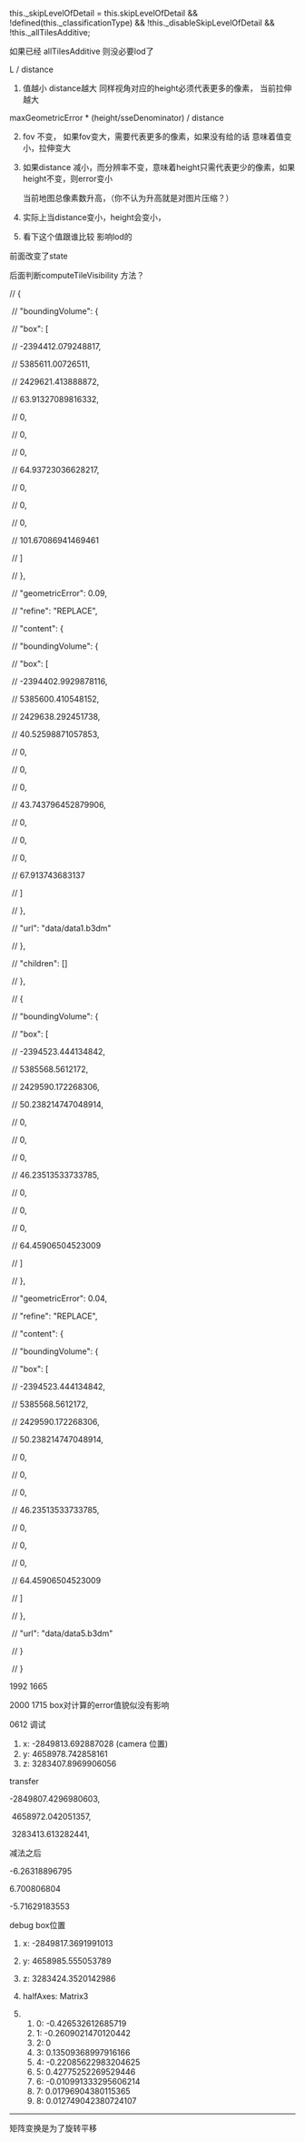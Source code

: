   this._skipLevelOfDetail = this.skipLevelOfDetail && !defined(this._classificationType) && !this._disableSkipLevelOfDetail && !this._allTilesAdditive;

如果已经 allTilesAdditive 则没必要lod了



L / distance

1. 值越小 distance越大 同样视角对应的height必须代表更多的像素， 当前拉伸越大

maxGeometricError * (height/sseDenominator) / distance 

2. fov 不变， 如果fov变大，需要代表更多的像素，如果没有给的话 意味着值变小，拉伸变大

3. 如果distance 减小，而分辨率不变，意味着height只需代表更少的像素，如果height不变，则error变小

   当前地图总像素数升高，（你不认为升高就是对图片压缩？）

4. 实际上当distance变小，height会变小，

5. 看下这个值跟谁比较 影响lod的

前面改变了state

后面判断computeTileVisibility 方法？







// {

​            //  "boundingVolume": {

​            //      "box": [

​            //          -2394412.079248817,

​            //          5385611.00726511,

​            //          2429621.413888872,

​            //          63.91327089816332,

​            //          0,

​            //          0,

​            //          0,

​            //          64.93723036628217,

​            //          0,

​            //          0,

​            //          0,

​            //          101.67086941469461

​            //      ]

​            //  },

​            //  "geometricError": 0.09,

​            //  "refine": "REPLACE",

​            //  "content": {

​            //      "boundingVolume": {

​            //          "box": [

​            //              -2394402.9929878116,

​            //              5385600.410548152,

​            //              2429638.292451738,

​            //              40.52598871057853,

​            //              0,

​            //              0,

​            //              0,

​            //              43.743796452879906,

​            //              0,

​            //              0,

​            //              0,

​            //              67.913743683137

​            //          ]

​            //      },

​            //      "url": "data/data1.b3dm"

​            //  },

​            //  "children": []

​            // },

​            // {

​            //  "boundingVolume": {

​            //      "box": [

​            //          -2394523.444134842,

​            //          5385568.5612172,

​            //          2429590.172268306,

​            //          50.238214747048914,

​            //          0,

​            //          0,

​            //          0,

​            //          46.23513533733785,

​            //          0,

​            //          0,

​            //          0,

​            //          64.45906504523009

​            //      ]

​            //  },

​            //  "geometricError": 0.04,

​            //  "refine": "REPLACE",

​            //  "content": {

​            //      "boundingVolume": {

​            //          "box": [

​            //              -2394523.444134842,

​            //              5385568.5612172,

​            //              2429590.172268306,

​            //              50.238214747048914,

​            //              0,

​            //              0,

​            //              0,

​            //              46.23513533733785,

​            //              0,

​            //              0,

​            //              0,

​            //              64.45906504523009

​            //          ]

​            //      },

​            //      "url": "data/data5.b3dm"

​            //  }

​            // }









1992 1665

 2000 1715   box对计算的error值貌似没有影响



0612 调试

1. x: -2849813.692887028     (camera 位置)
2. y: 4658978.742858161
3. z: 3283407.8969906056

transfer

-2849807.4296980603,

​      4658972.042051357,

​      3283413.613282441,

减法之后

-6.26318896795

6.700806804

-5.71629183553

debug box位置

1. x: -2849817.3691991013
2. y: 4658985.555053789
3. z: 3283424.3520142986

1. halfAxes: Matrix3

2. 1. 0: -0.426532612685719
   2. 1: -0.2609021470120442
   3. 2: 0
   4. 3: 0.13509368997916166
   5. 4: -0.22085622983204625
   6. 5: 0.42775252269529446
   7. 6: -0.010991333295606214
   8. 7: 0.01796904380115365
   9. 8: 0.012749042380724107

------------------------------------------------



矩阵变换是为了旋转平移





